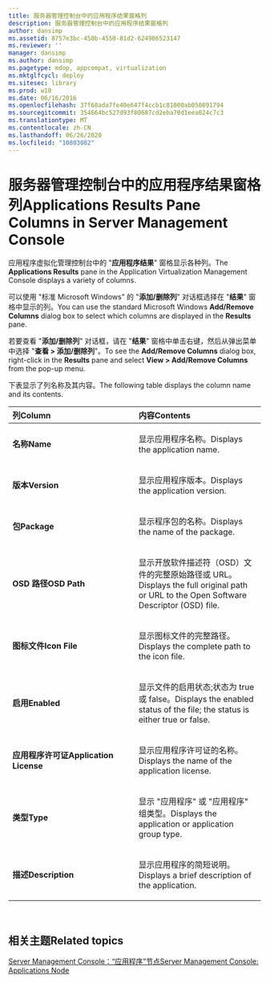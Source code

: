 ```yaml
---
title: 服务器管理控制台中的应用程序结果窗格列
description: 服务器管理控制台中的应用程序结果窗格列
author: dansimp
ms.assetid: 8757e3bc-450b-4550-81d2-624906523147
ms.reviewer: ''
manager: dansimp
ms.author: dansimp
ms.pagetype: mdop, appcompat, virtualization
ms.mktglfcycl: deploy
ms.sitesec: library
ms.prod: w10
ms.date: 06/16/2016
ms.openlocfilehash: 37f68ada7fe40e647f4ccb1c81000ab050891794
ms.sourcegitcommit: 354664bc527d93f80687cd2eba70d1eea024c7c3
ms.translationtype: MT
ms.contentlocale: zh-CN
ms.lasthandoff: 06/26/2020
ms.locfileid: "10803082"
---
```

# <span data-ttu-id="15581-103">服务器管理控制台中的应用程序结果窗格列</span><span class="sxs-lookup"><span data-stu-id="15581-103">Applications Results Pane Columns in Server Management Console</span></span>


<span data-ttu-id="15581-104">应用程序虚拟化管理控制台中的 "**应用程序结果**" 窗格显示各种列。</span><span class="sxs-lookup"><span data-stu-id="15581-104">The **Applications Results** pane in the Application Virtualization Management Console displays a variety of columns.</span></span>

<span data-ttu-id="15581-105">可以使用 "标准 Microsoft Windows" 的 "**添加/删除列**" 对话框选择在 "**结果**" 窗格中显示的列。</span><span class="sxs-lookup"><span data-stu-id="15581-105">You can use the standard Microsoft Windows **Add/Remove Columns** dialog box to select which columns are displayed in the **Results** pane.</span></span>

<span data-ttu-id="15581-106">若要查看 "**添加/删除列**" 对话框，请在 "**结果**" 窗格中单击右键，然后从弹出菜单中选择 "**查看 &gt; 添加/删除列**"。</span><span class="sxs-lookup"><span data-stu-id="15581-106">To see the **Add/Remove Columns** dialog box, right-click in the **Results** pane and select **View &gt; Add/Remove Columns** from the pop-up menu.</span></span>

<span data-ttu-id="15581-107">下表显示了列名称及其内容。</span><span class="sxs-lookup"><span data-stu-id="15581-107">The following table displays the column name and its contents.</span></span>

<table>
<colgroup>
<col width="50%" />
<col width="50%" />
</colgroup>
<thead>
<tr class="header">
<th align="left"><span data-ttu-id="15581-108">列</span><span class="sxs-lookup"><span data-stu-id="15581-108">Column</span></span></th>
<th align="left"><span data-ttu-id="15581-109">内容</span><span class="sxs-lookup"><span data-stu-id="15581-109">Contents</span></span></th>
</tr>
</thead>
<tbody>
<tr class="odd">
<td align="left"><p><strong><span data-ttu-id="15581-110">名称</span><span class="sxs-lookup"><span data-stu-id="15581-110">Name</span></span></strong></p></td>
<td align="left"><p><span data-ttu-id="15581-111">显示应用程序名称。</span><span class="sxs-lookup"><span data-stu-id="15581-111">Displays the application name.</span></span></p></td>
</tr>
<tr class="even">
<td align="left"><p><strong><span data-ttu-id="15581-112">版本</span><span class="sxs-lookup"><span data-stu-id="15581-112">Version</span></span></strong></p></td>
<td align="left"><p><span data-ttu-id="15581-113">显示应用程序版本。</span><span class="sxs-lookup"><span data-stu-id="15581-113">Displays the application version.</span></span></p></td>
</tr>
<tr class="odd">
<td align="left"><p><strong><span data-ttu-id="15581-114">包</span><span class="sxs-lookup"><span data-stu-id="15581-114">Package</span></span></strong></p></td>
<td align="left"><p><span data-ttu-id="15581-115">显示程序包的名称。</span><span class="sxs-lookup"><span data-stu-id="15581-115">Displays the name of the package.</span></span></p></td>
</tr>
<tr class="even">
<td align="left"><p><strong><span data-ttu-id="15581-116">OSD 路径</span><span class="sxs-lookup"><span data-stu-id="15581-116">OSD Path</span></span></strong></p></td>
<td align="left"><p><span data-ttu-id="15581-117">显示开放软件描述符（OSD）文件的完整原始路径或 URL。</span><span class="sxs-lookup"><span data-stu-id="15581-117">Displays the full original path or URL to the Open Software Descriptor (OSD) file.</span></span></p></td>
</tr>
<tr class="odd">
<td align="left"><p><strong><span data-ttu-id="15581-118">图标文件</span><span class="sxs-lookup"><span data-stu-id="15581-118">Icon File</span></span></strong></p></td>
<td align="left"><p><span data-ttu-id="15581-119">显示图标文件的完整路径。</span><span class="sxs-lookup"><span data-stu-id="15581-119">Displays the complete path to the icon file.</span></span></p></td>
</tr>
<tr class="even">
<td align="left"><p><strong><span data-ttu-id="15581-120">启用</span><span class="sxs-lookup"><span data-stu-id="15581-120">Enabled</span></span></strong></p></td>
<td align="left"><p><span data-ttu-id="15581-121">显示文件的启用状态;状态为 true 或 false。</span><span class="sxs-lookup"><span data-stu-id="15581-121">Displays the enabled status of the file; the status is either true or false.</span></span></p></td>
</tr>
<tr class="odd">
<td align="left"><p><strong><span data-ttu-id="15581-122">应用程序许可证</span><span class="sxs-lookup"><span data-stu-id="15581-122">Application License</span></span></strong></p></td>
<td align="left"><p><span data-ttu-id="15581-123">显示应用程序许可证的名称。</span><span class="sxs-lookup"><span data-stu-id="15581-123">Displays the name of the application license.</span></span></p></td>
</tr>
<tr class="even">
<td align="left"><p><strong><span data-ttu-id="15581-124">类型</span><span class="sxs-lookup"><span data-stu-id="15581-124">Type</span></span></strong></p></td>
<td align="left"><p><span data-ttu-id="15581-125">显示 "应用程序" 或 "应用程序" 组类型。</span><span class="sxs-lookup"><span data-stu-id="15581-125">Displays the application or application group type.</span></span></p></td>
</tr>
<tr class="odd">
<td align="left"><p><strong><span data-ttu-id="15581-126">描述</span><span class="sxs-lookup"><span data-stu-id="15581-126">Description</span></span></strong></p></td>
<td align="left"><p><span data-ttu-id="15581-127">显示应用程序的简短说明。</span><span class="sxs-lookup"><span data-stu-id="15581-127">Displays a brief description of the application.</span></span></p></td>
</tr>
</tbody>
</table>

 

## <span data-ttu-id="15581-128">相关主题</span><span class="sxs-lookup"><span data-stu-id="15581-128">Related topics</span></span>


[<span data-ttu-id="15581-129">Server Management Console：“应用程序”节点</span><span class="sxs-lookup"><span data-stu-id="15581-129">Server Management Console: Applications Node</span></span>](server-management-console-applications-node.md)

 

 





